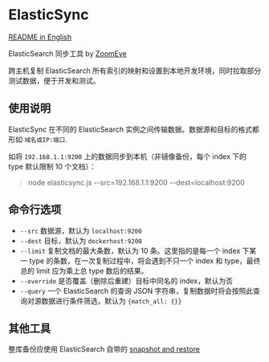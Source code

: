 # ElasticSync

[README in English](README.md)

ElasticSearch 同步工具 by [ZoomEye](http://www.zoomeye.org)

跨主机复制 ElasticSearch 所有索引的映射和设置到本地开发环境，同时拉取部分测试数据，便于开发和测试。

## 使用说明

ElasticSync 在不同的 ElasticSearch 实例之间传输数据。数据源和目标的格式都形如 `域名或IP:端口`.

如将 `192.168.1.1:9200` 上的数据同步到本机（非镜像备份，每个 index 下的 type 默认限制 10 个文档）：

> node elasticsync.js --src=192.168.1.1:9200 --dest=localhost:9200

## 命令行选项

- `--src` 数据源，默认为 `localhost:9200`
- `--dest` 目标，默认为 `dockerhost:9200`
- `--limit` 复制文档的最大条数，默认为 10 条。这里指的是每一个 index 下某一 type 的条数，在一次复制过程中，将会遇到不只一个 index 和 type，最终总的 limit 应为乘上总 type 数后的结果。
- `--override` 是否覆盖（删除后重建）目标中同名的 index，默认为否
- `--query` 一个 ElasticSearch 的查询 JSON 字符串，复制数据时将会按照此查询对源数据进行条件筛选，默认为 `{match_all: {}}`

## 其他工具

整库备份应使用 ElasticSearch 自带的 [snapshot and restore](http://www.elasticsearch.org/guide/en/elasticsearch/reference/current/modules-snapshots.html)